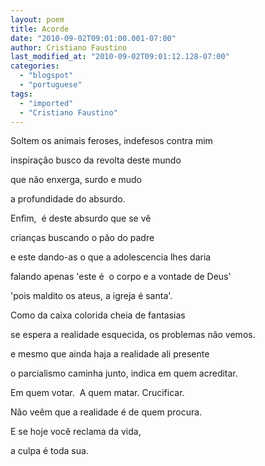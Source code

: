 ```yaml
---
layout: poem
title: Acorde
date: "2010-09-02T09:01:00.001-07:00"
author: Cristiano Faustino
last_modified_at: "2010-09-02T09:01:12.128-07:00"
categories:
  - "blogspot"
  - "portuguese"
tags:
  - "imported"
  - "Cristiano Faustino"
---
```


Soltem os animais feroses, indefesos contra mim

inspiração busco da revolta deste mundo

que não enxerga, surdo e mudo

a profundidade do absurdo.

Enfim,  é deste absurdo que se vê

crianças buscando o pão do padre

e este dando-as o que a adolescencia lhes daria

falando apenas 'este é  o corpo e a vontade de Deus'

'pois maldito os ateus, a igreja é santa'.

Como da caixa colorida cheia de fantasias

se espera a realidade esquecida, os problemas não vemos.

e mesmo que ainda haja a realidade ali presente

o parcialismo caminha junto, indica em quem acreditar.

Em quem votar.  A quem matar. Crucificar.

Não veêm que a realidade é de quem procura.

E se hoje você reclama da vida,

a culpa é toda sua.